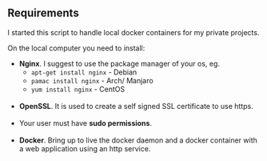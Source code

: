 ## Requirements

I started this script to handle local docker containers for my private projects.

On the local computer you need to install:

* **Nginx**. I suggest to use the package manager of your os, eg.
  * `apt-get install nginx` - Debian
  * `pamac install nginx` - Arch/ Manjaro
  * `yum install nginx` - CentOS
  <br><br>
* **OpenSSL**. It is used to create a self signed SSL certificate to use https.
  <br><br>
* Your user must have **sudo permissions**.
  <br><br>
* **Docker**. Bring up to live the docker daemon and a docker container with a web application using an http service.